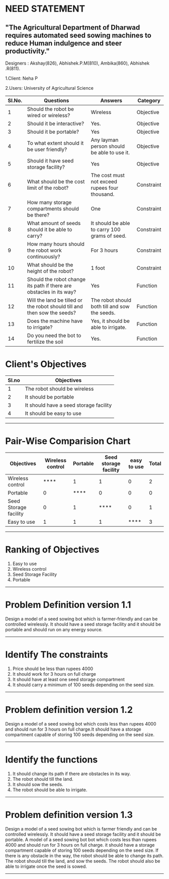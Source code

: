 # NEED STATEMENT
##  "The Agricultural Department of Dharwad requires automated seed sowing machines to reduce Human indulgence and steer productivity."
 Designers : Akshay(826), Abhishek.P.M(810), Ambika(860), Abhishek .R(811).

1.Client: Neha P

2.Users: University of Agricultural Science

|SI.No.|Questions              |Answers                      |Category        |
|------|-----------------------|-----------------------------|----------------|
|1     |Should the robot be wired or wireless?	|Wireless	|Objective    |
|2     |Should it be interactive?	   |Yes.	|Objective |
|3     |Should it be portable?	| Yes |Objective |
|4     | To what extent should it be user friendly?	|Any layman person should be able to use it.	|Objective|
|5     |Should it have seed storage facility?|Yes | Objective |
|6     |What should be the cost limit of the robot?	|The cost must not exceed rupees four thousand.	|Constraint|
|7    |How many storage compartments should be there?	|One |Constraint|
|8    |What amount of seeds should it be able to carry?	|It should be able to carry 100 grams of seed.	|Constraint|
|9    |How many hours should the robot work continuously?	|For 3 hours| Constraint|
|10    |What should be the height of the robot?	|1 foot |Constraint|
|11    |Should the robot change its path if there are obstacles in its way?	|Yes | Function|
|12    |Will the land be tilled or the robot should till and then sow the seeds?	|The robot should both till and sow the seeds.	|Function|
|13    |Does the machine have to irrigate?	|Yes, it should be able to irrigate.	|Function|
|14    |Do you need the bot to fertilize the soil	|Yes.	|Function|

# **Client's Objectives**

|Sl.no|Objectives  |
|-----|------------|
|1    |The robot should be wireless|
|2    |It should be portable|  
|3    |It should have a seed storage facility|
|4    |It should be easy to use|
***
# **Pair-Wise Comparision Chart**
|Objectives|Wireless control|Portable|Seed storage facility|easy to use|Total|
|----------|---------|--------|---------------------|---------------|-----|
|Wireless control | ****    |   1    |         1           |      0        |  2  |
|Portable  |    0    |  ****  |         0           |      0        |  0  |
|Seed Storage facility| 0     |1  | ****   | 0    | 1 |
|Easy to use|1  |  1   | 1    | ****|  3|
***      
# **Ranking of Objectives**
1. Easy to use
2. Wireless control
3. Seed Storage Facility
4. Portable
***
# **Problem Definition version 1.1**
Design a model of a seed sowing bot which is farmer-friendly and can be controlled wirelessly. It should have a seed storage facility and it should be portable and should run on any energy source.
***
# **Identify The constraints**
1. Price should be less than rupees 4000
2. It should work for 3 hours on full charge
3. It should have at least one seed storage compartment
4. It should carry a minimum of 100 seeds depending on the seed size.
***
# **Problem definition version 1.2**
Design a model of a seed sowing bot which costs less than rupees 4000 and should run for 3 hours on full charge.It should have a storage compartment capable of storing 100 seeds depending on the seed size.
***
# **Identify the functions**
1. It should change its path if there are obstacles in its way.
2. The robot should till the land.
3. It should sow the seeds.
4. The robot should be able to irrigate.
***
# **Problem definition version 1.3**
Design a model of a seed sowing bot which is farmer friendly and can be controlled wirelessly. It should have a seed storage facility and it should be portable. A model of a seed sowing bot bot which costs less than rupees 4000 and should run for 3  hours on full charge. it should have a storage compartment capable of storing 100 seeds depending on the seed size. If there is any obstacle in the way, the robot should be able to change its path. The robot should till the land, and sow the seeds. The robot should also be able to irrigate once the seed is sowed.
***